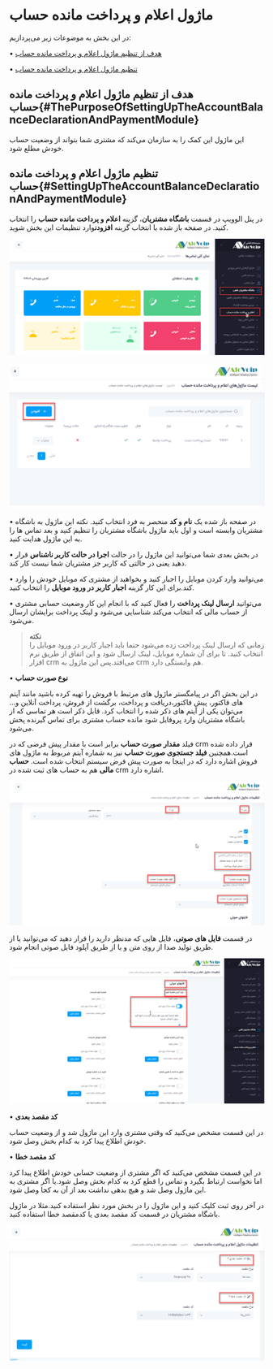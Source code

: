 # ماژول اعلام و پرداخت مانده حساب

در این بخش به موضوعات زیر می‌پردازیم:

•	[هدف از تنظیم ماژول اعلام و پرداخت مانده حساب ](#ThePurposeOfSettingUpTheAccountBalanceDeclarationAndPaymentModule)

•	[تنظیم ماژول اعلام و پرداخت مانده حساب ](#SettingUpTheAccountBalanceDeclarationAndPaymentModule)

## هدف از تنظیم ماژول اعلام و پرداخت مانده حساب{#ThePurposeOfSettingUpTheAccountBalanceDeclarationAndPaymentModule}

این ماژول این کمک را به سازمان می‌کند که مشتری شما بتواند از وضعیت حساب خودش مطلع شود.

## تنظیم ماژول اعلام و پرداخت مانده حساب{#SettingUpTheAccountBalanceDeclarationAndPaymentModule}

در پنل الوویپ در قسمت **باشگاه مشتریان**، گزینه **اعلام و پرداخت مانده حساب** را انتخاب کنید. در صفحه باز شده با انتخاب گزینه **افزودن**وارد تنظیمات این بخش شوید.


![باز کردن ماژول اعلام و پرداخت مانده حساب](./Images/route12.png)


![باز کردن ماژول اعلام و پرداخت مانده حساب](./Images/route122.png)


•	در صفحه باز شده یک **نام و کد** منحصر به فرد انتخاب کنید.
نکته
این ماژول به باشگاه مشتریان وابسته است و اول باید ماژول باشگاه مشتریان را تنظیم کنید و بعد تماس ها را به این ماژول هدایت کنید.

•	در بخش بعدی شما می‌توانید این ماژول را در حالت **اجرا در حالت  کاربر ناشناس** قرار دهید یعنی در حالتی که کاربر جز مشتریان شما نیست کار کند.

•	می‌توانید وارد کردن موبایل را اجبار کنید و بخواهید از مشتری که موبایل خودش را وارد کند.برای این کار گزینه **اجبار کاربر در ورود موبایل** را انتخاب کنید.

•	می‌توانید **ارسال لینک پرداخت** را فعال کنید که با انجام این کار وضعیت حسابی مشتری از حساب مالی که انتخاب می‌کند شناسایی می‌شود و لینک پرداخت برایشان ارسال می‌شود.

> **نکته**<br>
زمانی که ارسال لینک پرداخت زده می‌شود حتما باید اجبار کاربر در ورود موبایل را انتخاب کنید. تا برای آن شماره موبایل، لینک ارسال شود و این اتفاق از طریق نرم افزار crm می‌افتد.پس این ماژول به crm  هم وابستگی دارد.

•	**نوع صورت حساب**

در این بخش اگر در پیامگستر ماژول های مرتبط با فروش را تهیه کرده باشید مانند آیتم های فاکتور، پیش فاکتور،دریافت و پرداخت، برگشت از فروش، پرداخت آنلاین و...  می‌توان یکی از آیتم های  ذکر شده را انتخاب کرد. قابل ذکر است هر تماسی که از باشگاه مشتریان وارد پروفایل شود مانده حساب مشتری برای تماس گیرنده پخش می‌شود.

فیلد **مقدار صورت حساب** برابر است با مقدار پیش فرضی که در crm قرار داده شده است.همچنین **فیلد جستجوی صورت حساب** نیز به شماره آیتم مربوط به ماژول های فروش اشاره دارد که در اینجا به صورت پیش فرض سیستم انتخاب شده است. **حساب مالی** هم به حساب های ثبت شده در crm اشاره دارد.


![ ماژول اعلام و پرداخت مانده حساب](./Images/mandehesab1.png)

در قسمت **فایل های صوتی**، فایل هایی که مدنظر دارید را قرار دهید که می‌توانید یا از طریق تولید صدا از روی متن و یا از طریق آپلود فایل صوتی انجام شود.


![ ماژول اعلام و پرداخت مانده حساب](./Images/mande-hesab1.png)

•	**کد مقصد بعدی**

در این قسمت مشخص می‌کنید که وقتی مشتری وارد این ماژول شد و از وضعیت حساب خودش اطلاع پیدا کرد به کدام بخش وصل شود.

•	**کد مقصد خطا**

در این قسمت مشخص می‌کنید که اگر مشتری از وضعیت حسابی خودش اطلاع پیدا کرد اما نخواست ارتباط بگیرد و تماس را قطع کرد به کدام بخش وصل شود.یا اگر مشتری به این ماژول وصل شد و هیچ بدهی نداشت بعد از آن به کجا وصل شود.

در آخر روی ثبت کلیک کنید و این ماژول  را در بخش مورد نظر استفاده کنید.مثلا در ماژول باشگاه مشتریان در قسمت کد مقصد بعدی یا کدمقصد خطا استفاده کنید.


![ ماژول اعلام و پرداخت مانده حساب](./Images/mande-hesab2.png)
